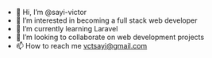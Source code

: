 - 👋 Hi, I’m @sayi-victor
- 👀 I’m interested in becoming a full stack web developer
- 🌱 I’m currently learning Laravel 
- 💞️ I’m looking to collaborate on web development projects 
- 📫 How to reach me vctsayi@gmail.com 

<!---
sayi-victor/sayi-victor is a ✨ special ✨ repository because its `README.md` (this file) appears on your GitHub profile.
You can click the Preview link to take a look at your changes.
--->
